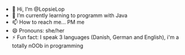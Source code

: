 - 👋 Hi, I’m @LopsieLop
- 🌱 I’m currently learning to programm with Java
- 📫 How to reach me... PM me 
- 😄 Pronouns: she/her
- ⚡ Fun fact: I speak 3 languages (Danish, German and English), i'm a totally nOOb in programming

<!---
LopsieLop/LopsieLop is a ✨ special ✨ repository because its `README.md` (this file) appears on your GitHub profile.
You can click the Preview link to take a look at your changes.
--->
